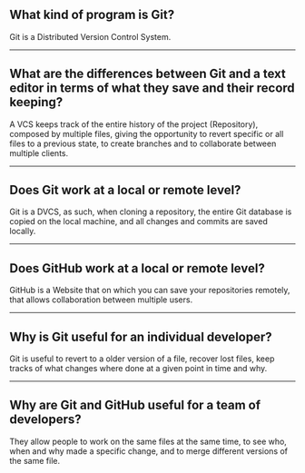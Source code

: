 ## **What kind of program is Git?**

Git is a Distributed Version Control System.

---

## **What are the differences between Git and a text editor in terms of what they save and their record keeping?**

A VCS keeps track of the entire history of the project (Repository), composed by multiple files, giving the opportunity to revert specific or all files to a previous state, to create branches and to collaborate between multiple clients.

---

## **Does Git work at a local or remote level?**

Git is a DVCS, as such, when cloning a repository, the entire Git database is copied on the local machine, and all changes and commits are saved locally.

---

## **Does GitHub work at a local or remote level?**

GitHub is a Website that on which you can save your repositories remotely, that allows collaboration between multiple users.

---

## **Why is Git useful for an individual developer?**

Git is useful to revert to a older version of a file, recover lost files, keep tracks of what changes where done at a given point in time and why.

---

## **Why are Git and GitHub useful for a team of developers?**

They allow people to work on the same files at the same time, to see who, when and why made a specific change, and to merge different versions of the same file.

